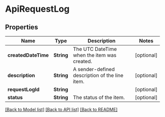 # ApiRequestLog

## Properties
Name | Type | Description | Notes
------------ | ------------- | ------------- | -------------
**createdDateTime** | **String** | The UTC DateTime when the item was created. | [optional] 
**description** | **String** | A sender-defined description of the line item.  | [optional] 
**requestLogId** | **String** |  | [optional] 
**status** | **String** | The status of the item. | [optional] 

[[Back to Model list]](../README.md#documentation-for-models) [[Back to API list]](../README.md#documentation-for-api-endpoints) [[Back to README]](../README.md)


